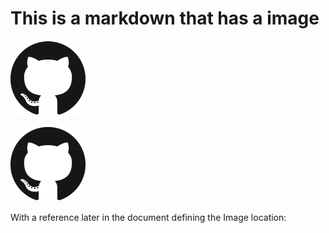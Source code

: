 # This is a markdown that has a image

![GitHub](./github-icon.png)

![Alt text][my-image]

With a reference later in the document defining the Image location:

[my-image]: ./github-icon.png "The GitHub Icon"
